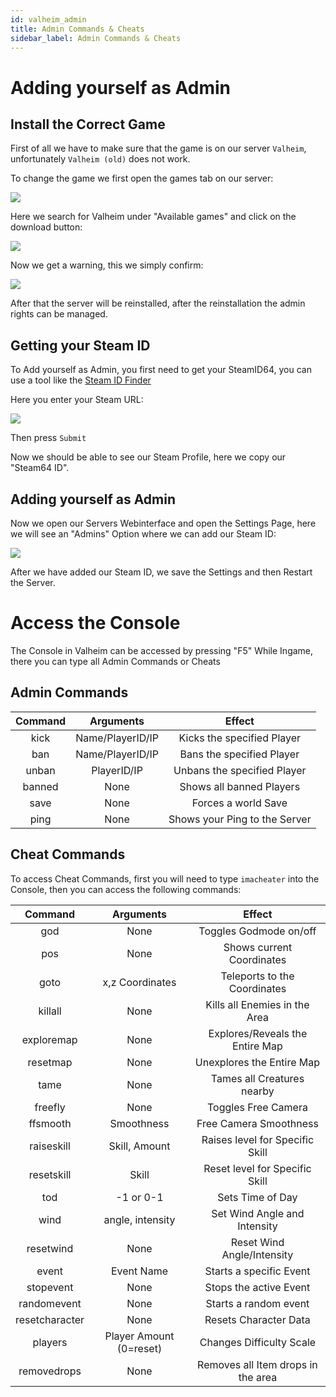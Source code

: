 ```yaml
---
id: valheim_admin
title: Admin Commands & Cheats
sidebar_label: Admin Commands & Cheats
---
```


# Adding yourself as Admin

## Install the Correct Game

First of all we have to make sure that the game is on our server `Valheim`, unfortunately `Valheim (old)` does not work.

To change the game we first open the games tab on our server:

![](https://screensaver01.zap-hosting.com/index.php/s/RX678ZECRXfo8rC/preview)

Here we search for Valheim under "Available games" and click on the download button:

![](https://screensaver01.zap-hosting.com/index.php/s/kGyxDD6YoNFSHkT/preview)

Now we get a warning, this we simply confirm:

![](https://screensaver01.zap-hosting.com/index.php/s/jkQ4QEMjiN9LcEb/preview)

After that the server will be reinstalled, after the reinstallation the admin rights can be managed.

## Getting your Steam ID
To Add yourself as Admin, you first need to get your SteamID64, you can use a tool like the [Steam ID Finder](https://steamid.xyz/)

Here you enter your Steam URL:

![](https://screensaver01.zap-hosting.com/index.php/s/bybzMbKicjWpfeW/preview)

Then press `Submit`

Now we should be able to see our Steam Profile, here we copy our "Steam64 ID".


## Adding yourself as Admin

Now we open our Servers Webinterface and open the Settings Page, here we will see an "Admins" Option where we can add our Steam ID:

![](PLACEHOLDER)


After we have added our Steam ID, we save the Settings and then Restart the Server.

# Access the Console

The Console in Valheim can be accessed by pressing "F5" While Ingame, there you can type all Admin Commands or Cheats


## Admin Commands

|  Command   |           Arguments          |                  Effect               |
| :--------: | :--------------------------: |  :---------------------------------:  |
|   kick     |        Name/PlayerID/IP      |     Kicks the specified Player        |
|   ban      |        Name/PlayerID/IP      |     Bans the specified Player         |
|   unban    |        PlayerID/IP           |     Unbans the specified Player       |
|   banned   |           None               |    Shows all banned Players           |
| save       |           None               |     Forces a world Save               |
|   ping     |           None               |     Shows your Ping to the Server     |


## Cheat Commands

To access Cheat Commands, first you will need to type `imacheater` into the Console, then you can access the following commands:

|  Command   |           Arguments          |                  Effect               |
| :--------: | :--------------------------: |  :---------------------------------:  |
|   god     |        None                   |     Toggles Godmode on/off            |
|   pos      |        None     				|     Shows current Coordinates         |
|   goto    |        x,z Coordinates        |     Teleports to the Coordinates      |
|   killall  |           None               |    Kills all Enemies in the Area      |
| exploremap |           None               |     Explores/Reveals the Entire Map   |
| resetmap   |           None               |     Unexplores the Entire Map		    |
| tame		 |           None               |     Tames all Creatures nearby        |
| freefly	 |           None               |     Toggles Free Camera	            |
| ffsmooth   |      Smoothness              |     Free Camera Smoothness   		    |
| raiseskill |      Skill, Amount           |     Raises level for Specific Skill   |
| resetskill |           Skill              |     Reset level for Specific Skill    |
| tod		 |         -1 or 0-1            |   		  Sets Time of Day		    |
| wind		 |    angle, intensity          |     Set Wind Angle and Intensity      |
| resetwind  |           None               |     Reset Wind Angle/Intensity        |
| event		 |         Event Name           |     Starts a specific Event           |
| stopevent  |           None               |     Stops the active Event            |
| randomevent|           None               |         Starts a random event         |
|resetcharacter|           None             |     Resets Character Data             |
| players	 |  	 Player Amount (0=reset)|     Changes Difficulty Scale         |
| removedrops |           None              |   Removes all Item drops in the area |
